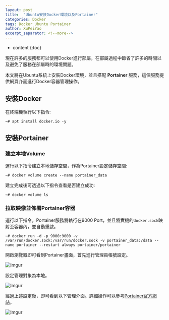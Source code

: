 ```yaml
---
layout: post
title:  "Ubuntu安裝Docker環境以及Portainer"
categories: Docker
tags: Docker Ubuntu Portainer
author: XuPeiYao
excerpt_separator: <!--more-->
---
```


- content
{:toc}

現在許多的服務都可以使用Docker進行部屬，在部屬過程中節省了許多的時間以及避免了服務在部屬時的環境問題。

本文將在Ubuntu系統上安裝Docker環境，並且搭配 **Portainer** 服務，這個服務提供網頁介面進行Docker容器管理操作。

<!--more-->

## 安裝Docker

在終端機執行以下指令:

```shell
~# apt install docker.io -y
```

## 安裝Portainer

### 建立本地Volume

運行以下指令建立本地儲存空間，作為Portainer設定儲存空間:

```shell
~# docker volume create --name portainer_data
```

建立完成後可透過以下指令查看是否建立成功:

```shell
~# docker volume ls
```

### 拉取映像並佈署Portainer容器

運行以下指令，Portainer服務將執行在9000 Port，並且將實機的`docker.sock`映射至容器內，並自動重啟。

```shell
~# docker run -d -p 9000:9000 -v /var/run/docker.sock:/var/run/docker.sock -v portainer_data:/data --name portainer --restart always portainer/portainer
```

開啟瀏覽器即可看到Portainer畫面，首先進行管理員帳號設定。

![Imgur](https://i.imgur.com/LwkZCEG.png)

設定管理對象為本地。

![Imgur](https://i.imgur.com/4gCcuxK.png)

經過上述設定後，即可看到以下管理介面。詳細操作可以參考[Portainer官方網站](https://www.portainer.io/)。

![Imgur](https://i.imgur.com/Jdtm3nG.png)